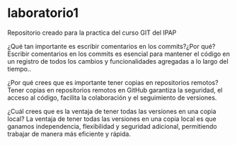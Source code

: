 # laboratorio1
Repositorio creado para la practica del curso GIT del IPAP


¿Qué tan importante es escribir comentarios en los commits?¿Por qué?
      Escribir comentarios en los commits es esencial para mantener el código en un registro de todos los cambios y funcionalidades       agregadas a lo largo del tiempo..

¿Por qué crees que es importante tener copias en repositorios remotos?
      Tener copias en repositorios remotos en GitHub garantiza la seguridad, el acceso al código, facilita la colaboración y el           seguimiento de versiones.


¿Cuál crees que es la ventaja de tener todas las versiones en una copia local?
      La ventaja de tener todas las versiones en una copia local es que ganamos independencia, flexibilidad y seguridad adicional,        permitiendo trabajar de manera más eficiente y rápida.

